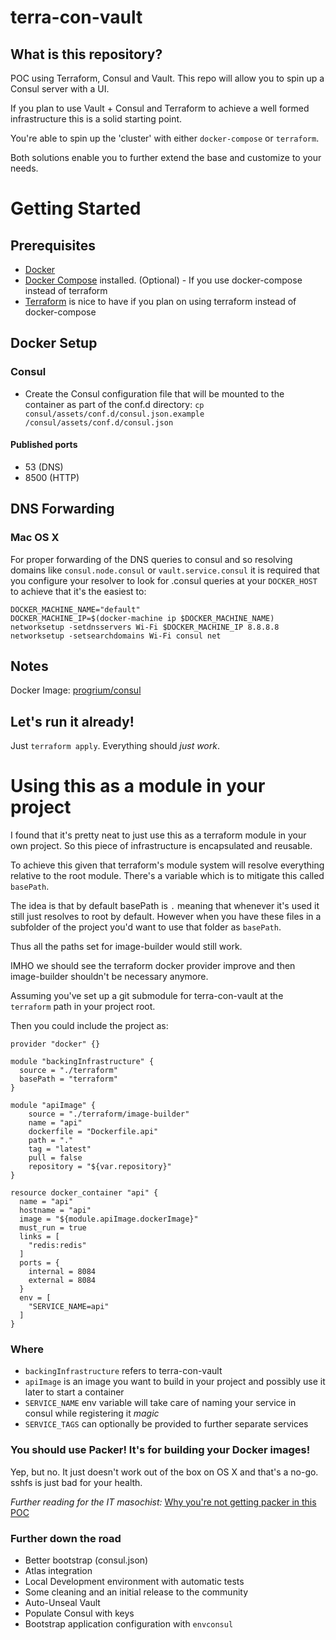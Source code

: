 terra-con-vault
===============

What is this repository?
------------------------

POC using Terraform, Consul and Vault. This repo will allow you to spin up a Consul server with a UI.

If you plan to use Vault + Consul and Terraform to achieve a well formed infrastructure this is a solid starting point.

You're able to spin up the 'cluster' with either `docker-compose` or `terraform`.

Both solutions enable you to further extend the base and customize to your needs.

Getting Started
===============

Prerequisites
-------------

-	[Docker](https://docs.docker.com/installation/)
-	[Docker Compose](https://docs.docker.com/compose/install/) installed. (Optional) - If you use docker-compose instead of terraform
-	[Terraform](https://terraform.io/) is nice to have if you plan on using terraform instead of docker-compose

Docker Setup
------------

### Consul

-	Create the Consul configuration file that will be mounted to the container as part of the conf.d directory: `cp consul/assets/conf.d/consul.json.example /consul/assets/conf.d/consul.json`

#### Published ports

-	53 (DNS)
-	8500 (HTTP)

DNS Forwarding
--------------

### Mac OS X

For proper forwarding of the DNS queries to consul and so resolving domains like `consul.node.consul` or `vault.service.consul` it is required that you configure your resolver to look for .consul queries at your `DOCKER_HOST` to achieve that it's the easiest to:

```shell
DOCKER_MACHINE_NAME="default"
DOCKER_MACHINE_IP=$(docker-machine ip $DOCKER_MACHINE_NAME)
networksetup -setdnsservers Wi-Fi $DOCKER_MACHINE_IP 8.8.8.8
networksetup -setsearchdomains Wi-Fi consul net
```

Notes
-----

Docker Image: [progrium/consul](https://hub.docker.com/r/progrium/consul/)

Let's run it already!
---------------------

Just `terraform apply`. Everything should *just work*.

Using this as a module in your project
======================================

I found that it's pretty neat to just use this as a terraform module in your own project. So this piece of infrastructure is encapsulated and reusable.

To achieve this given that terraform's module system will resolve everything relative to the root module. There's a variable which is to mitigate this called `basePath`.

The idea is that by default basePath is `.` meaning that whenever it's used it still just resolves to root by default. However when you have these files in a subfolder of the project you'd want to use that folder as `basePath`.

Thus all the paths set for image-builder would still work.

IMHO we should see the terraform docker provider improve and then image-builder shouldn't be necessary anymore.

Assuming you've set up a git submodule for terra-con-vault at the `terraform` path in your project root.

Then you could include the project as:

```
provider "docker" {}

module "backingInfrastructure" {
  source = "./terraform"
  basePath = "terraform"
}

module "apiImage" {
    source = "./terraform/image-builder"
    name = "api"
    dockerfile = "Dockerfile.api"
    path = "."
    tag = "latest"
    pull = false
    repository = "${var.repository}"
}

resource docker_container "api" {
  name = "api"
  hostname = "api"
  image = "${module.apiImage.dockerImage}"
  must_run = true
  links = [
    "redis:redis"
  ]
  ports = {
    internal = 8084
    external = 8084
  }
  env = [
    "SERVICE_NAME=api"
  ]
}

```

### Where

-	`backingInfrastructure` refers to terra-con-vault
-	`apiImage` is an image you want to build in your project and possibly use it later to start a container
-	`SERVICE_NAME` env variable will take care of naming your service in consul while registering it *magic*
-	`SERVICE_TAGS` can optionally be provided to further separate services

### You should use Packer! It's for building your Docker images!

Yep, but no. It just doesn't work out of the box on OS X and that's a no-go. sshfs is just bad for your health.

*Further reading for the IT masochist:* [Why you're not getting packer in this POC](https://github.com/mitchellh/packer/wiki/Using-packer-on-Mac-OS-X-with-boot2docker)

### Further down the road

-	Better bootstrap (consul.json)
-	Atlas integration
-	Local Development environment with automatic tests
-	Some cleaning and an initial release to the community
-	Auto-Unseal Vault
-	Populate Consul with keys
-	Bootstrap application configuration with `envconsul`
